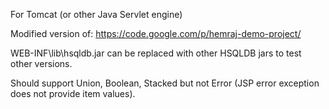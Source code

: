 For Tomcat (or other Java Servlet engine)

Modified version of:
https://code.google.com/p/hemraj-demo-project/

WEB-INF\lib\hsqldb.jar can be replaced with other HSQLDB jars to test other versions.

Should support Union, Boolean, Stacked but not Error (JSP error exception does not provide item values).